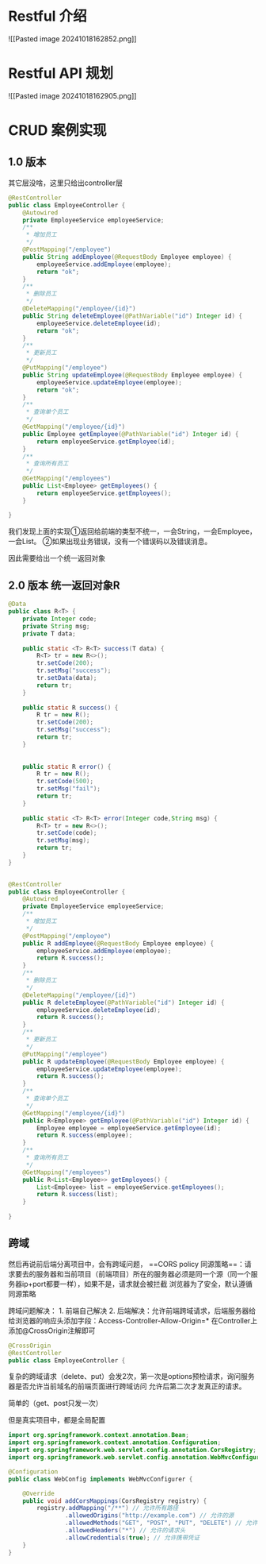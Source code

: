 # Restful 介绍
![[Pasted image 20241018162852.png]]

# Restful API 规划
![[Pasted image 20241018162905.png]]

# CRUD 案例实现
## 1.0 版本
其它层没啥，这里只给出controller层
```java
@RestController  
public class EmployeeController {  
    @Autowired  
    private EmployeeService employeeService;  
    /**  
     * 增加员工  
     */  
    @PostMapping("/employee")  
    public String addEmployee(@RequestBody Employee employee) {  
        employeeService.addEmployee(employee);  
        return "ok";  
    }  
    /**  
     * 删除员工  
     */  
    @DeleteMapping("/employee/{id}")  
    public String deleteEmployee(@PathVariable("id") Integer id) {  
        employeeService.deleteEmployee(id);  
        return "ok";  
    }  
    /**  
     * 更新员工  
     */  
    @PutMapping("/employee")  
    public String updateEmployee(@RequestBody Employee employee) {  
        employeeService.updateEmployee(employee);  
        return "ok";  
    }  
    /**  
     * 查询单个员工  
     */  
    @GetMapping("/employee/{id}")  
    public Employee getEmployee(@PathVariable("id") Integer id) {  
        return employeeService.getEmployee(id);  
    }  
    /**  
     * 查询所有员工  
     */  
    @GetMapping("/employees")  
    public List<Employee> getEmployees() {  
        return employeeService.getEmployees();  
    }  

}
```

我们发现上面的实现①返回给前端的类型不统一，一会String，一会Employee，一会List。
②如果出现业务错误，没有一个错误码以及错误消息。

因此需要给出一个统一返回对象

## 2.0 版本 统一返回对象R
```java
@Data  
public class R<T> {  
    private Integer code;  
    private String msg;  
    private T data;  
  
    public static <T> R<T> success(T data) {  
        R<T> tr = new R<>();  
        tr.setCode(200);  
        tr.setMsg("success");  
        tr.setData(data);  
        return tr;  
    }  
  
    public static R success() {  
        R tr = new R();  
        tr.setCode(200);  
        tr.setMsg("success");  
        return tr;  
    }  
  
      
    public static R error() {  
        R tr = new R();  
        tr.setCode(500);  
        tr.setMsg("fail");  
        return tr;  
    }  
  
    public static <T> R<T> error(Integer code,String msg) {  
        R<T> tr = new R<>();  
        tr.setCode(code);  
        tr.setMsg(msg);  
        return tr;  
    }  
}
```

```java
  
@RestController  
public class EmployeeController {  
    @Autowired  
    private EmployeeService employeeService;  
    /**  
     * 增加员工  
     */  
    @PostMapping("/employee")  
    public R addEmployee(@RequestBody Employee employee) {  
        employeeService.addEmployee(employee);  
        return R.success();  
    }  
    /**  
     * 删除员工  
     */  
    @DeleteMapping("/employee/{id}")  
    public R deleteEmployee(@PathVariable("id") Integer id) {  
        employeeService.deleteEmployee(id);  
        return R.success();  
    }  
    /**  
     * 更新员工  
     */  
    @PutMapping("/employee")  
    public R updateEmployee(@RequestBody Employee employee) {  
        employeeService.updateEmployee(employee);  
        return R.success();  
    }  
    /**  
     * 查询单个员工  
     */  
    @GetMapping("/employee/{id}")  
    public R<Employee> getEmployee(@PathVariable("id") Integer id) {  
        Employee employee = employeeService.getEmployee(id);  
        return R.success(employee);  
    }  
    /**  
     * 查询所有员工  
     */  
    @GetMapping("/employees")  
    public R<List<Employee>> getEmployees() {  
        List<Employee> list = employeeService.getEmployees();  
        return R.success(list);  
    }  
  
}
```

## 跨域
然后再说前后端分离项目中，会有跨域问题，
==CORS policy 同源策略==：请求要去的服务器和当前项目（前端项目）所在的服务器必须是同一个源（同一个服务器ip+port都要一样），如果不是，请求就会被拦截
浏览器为了安全，默认遵循同源策略

跨域问题解决：
	1. 前端自己解决
	2. 后端解决：允许前端跨域请求，后端服务器给给浏览器的响应头添加字段：Access-Controller-Allow-Origin=*
			在Controller上添加@CrossOrigin注解即可

```java
@CrossOrigin  
@RestController  
public class EmployeeController {
```
复杂的跨域请求（delete、put）会发2次，第一次是options预检请求，询问服务器是否允许当前域名的前端页面进行跨域访问
允许后第二次才发真正的请求。

简单的（get、post只发一次）


但是真实项目中，都是全局配置
```java
import org.springframework.context.annotation.Bean;
import org.springframework.context.annotation.Configuration;
import org.springframework.web.servlet.config.annotation.CorsRegistry;
import org.springframework.web.servlet.config.annotation.WebMvcConfigurer;

@Configuration
public class WebConfig implements WebMvcConfigurer {

    @Override
    public void addCorsMappings(CorsRegistry registry) {
        registry.addMapping("/**") // 允许所有路径
                .allowedOrigins("http://example.com") // 允许的源
                .allowedMethods("GET", "POST", "PUT", "DELETE") // 允许的请求方法
                .allowedHeaders("*") // 允许的请求头
                .allowCredentials(true); // 允许携带凭证
    }
}

```

